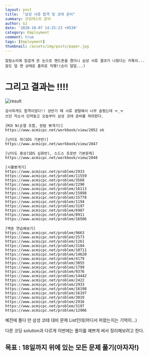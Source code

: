 ```yaml
---
layout: post
title:  "삼성 서류 합격 및 코테 준비"
summary: 코딩테스트 준비
author: GJ
date: '2020-10-07 14:25:23 +0530'
category: Employment
comment: true
tags: [Employment]
thumbnail: /assets/img/posts/paper.jpg
---
```


    알람소리에 힘겹게 뜬 눈으로 핸드폰을 켰더니 삼성 서류 결과가 나왔다는 카톡이...
    잠도 덜 깬 상태로 홈피로 직행!(손이 덜덜...)
#   그리고 결과는 !!!!

![result](https://drive.google.com/uc?export=view&id=1MsTCrXPc8SfSYSrIjhaOZOcgIE2SmGph)

    감사하게도 합격이었다!! 상반기 때 서류 광탈해서 너무 슬펐는데 ㅠ_ㅠ
    쓰던 자소서 던져놓고 오늘부터 삼성 코테 준비를 하려한다.


```
[M과 N(순열 조합, 완탐 뽀개기)]
https://www.acmicpc.net/workbook/view/2052 ok

[난이도 하(SDS 기본반)]
https://www.acmicpc.net/workbook/view/2047

[난이도 중상(SDS 심화반), 스드스 프로반 기본문제]
https://www.acmicpc.net/workbook/view/2048

[시뮬뽀개기]
https://www.acmicpc.net/problem/2933         
https://www.acmicpc.net/problem/11559       
https://www.acmicpc.net/problem/3568         
https://www.acmicpc.net/problem/2290         
https://www.acmicpc.net/problem/16113       
https://www.acmicpc.net/problem/15898       
https://www.acmicpc.net/problem/15778
https://www.acmicpc.net/problem/1194         
https://www.acmicpc.net/problem/3197         
https://www.acmicpc.net/problem/6987
https://www.acmicpc.net/problem/8911
https://www.acmicpc.net/problem/16506

[백준 연습해보기]
https://www.acmicpc.net/problem/9663
https://www.acmicpc.net/problem/2573
https://www.acmicpc.net/problem/1261
https://www.acmicpc.net/problem/3184
https://www.acmicpc.net/problem/10711
https://www.acmicpc.net/problem/14620
https://www.acmicpc.net/problem/4179
https://www.acmicpc.net/problem/3055
https://www.acmicpc.net/problem/1799
https://www.acmicpc.net/problem/9376
https://www.acmicpc.net/problem/14442
https://www.acmicpc.net/problem/2422
https://www.acmicpc.net/problem/2933
https://www.acmicpc.net/problem/16198
https://www.acmicpc.net/problem/16197
https://www.acmicpc.net/problem/3019
https://www.acmicpc.net/problem/2916
https://www.acmicpc.net/problem/3197
https://www.acmicpc.net/problem/12906
```

예전에 풀다 만 삼성 코테 대비 문제 List인데(어디서 퍼왔는지는 기억이...)

다른 코딩 solution과 다르게 이번에는 풀이를 예쁘게 써서 정리해보려고 한다.

## 목표 : 18일까지 위에 있는 모든 문제 풀기(아자자!)
